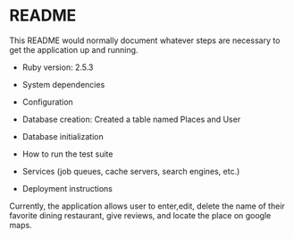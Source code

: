 # README

This README would normally document whatever steps are necessary to get the
application up and running.


* Ruby version: 2.5.3

* System dependencies

* Configuration

* Database creation: Created a table named Places and User

* Database initialization

* How to run the test suite

* Services (job queues, cache servers, search engines, etc.)

* Deployment instructions

Currently, the application allows user to enter,edit, delete the name of their favorite dining restaurant, give reviews, and locate the place on google maps.



